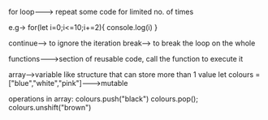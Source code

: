 for loop---> repeat some code for limited no. of times

e.g-> for(let i=0;i<=10;i+=2){
		console.log(i)
	}

continue--> to ignore the iteration
break--> to break the loop on the whole

functions--->section of reusable code, call the function to execute it

array-->variable like structure that can store more than 1 value
let colours = ["blue","white","pink"]--->mutable

operations in array:
colours.push("black")
colours.pop();
colours.unshift("brown")